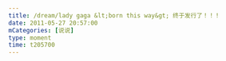 ```yaml
---
title: /dream/lady gaga &lt;born this way&gt; 终于发行了！！！
date: 2011-05-27 20:57:00
mCategories: [说说]
type: moment
time: t205700
---
```


